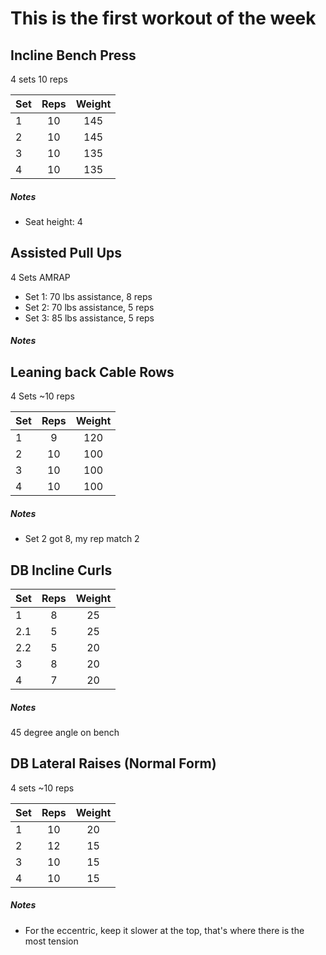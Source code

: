 # This is the first workout of the week

## Incline Bench Press
4 sets
10 reps

| Set | Reps  | Weight |
| :-  | :---: | :----: |
| 1   |  10   | 145    |
| 2   |  10   | 145    |
| 3   |  10   | 135    |
| 4   |  10   | 135    |

##### Notes
- Seat height: 4


## Assisted Pull Ups
4 Sets
AMRAP

- Set 1: 70 lbs assistance, 8 reps
- Set 2: 70 lbs assistance, 5 reps
- Set 3: 85 lbs assistance, 5 reps

##### Notes

## Leaning back Cable Rows
4 Sets
~10 reps

| Set | Reps  | Weight |
| :-  | :---: | :----: |
| 1   |  9    | 120    |
| 2   |  10   | 100    |
| 3   |  10   | 100    |
| 4   |  10   | 100    |


##### Notes
- Set 2 got 8, my rep match 2

## DB Incline Curls

| Set | Reps  | Weight |
| :-  | :---: | :----: |
| 1   |  8    | 25     |
| 2.1 |  5    | 25     |
| 2.2 |  5    | 20     |
| 3   |  8    | 20     |
| 4   |  7    | 20     |

##### Notes
45 degree angle on bench

## DB Lateral Raises (Normal Form)
4 sets
~10 reps

| Set | Reps  | Weight |
| :-  | :---: | :----: |
| 1   |  10   | 20     |
| 2   |  12   | 15     |
| 3   |  10   | 15     |
| 4   |  10   | 15     |

##### Notes
- For the eccentric, keep it slower at the top, that's where there is the most tension 